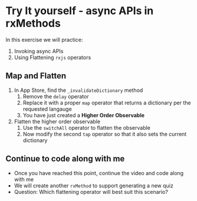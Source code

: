 # Try It yourself - async APIs in rxMethods
In this exercise we will practice:
1. Invoking async APIs
2. Using Flattening `rxjs` operators

## Map and Flatten
1. In App Store, find the `_invalidateDictionary` method
   1. Remove the `delay` operator
   2. Replace it with a proper `map` operator that returns a dictionary per the requested langauge
   3. You have just created a **Higher Order Observable**
2. Flatten the higher order observable
   1. Use the `switchAll` operator to flatten the observable
   2. Now modify the second `tap` operator so that it also sets the current dictionary

## Continue to code along with me
- Once you have reached this point, continue the video and code along with me
- We will create another `rxMethod` to support generating a new quiz
- Question: Which flattening operator will best suit this scenario?




